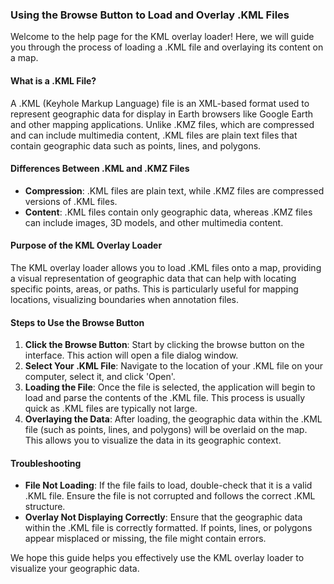### Using the Browse Button to Load and Overlay .KML Files

Welcome to the help page for the KML overlay loader! Here, we will guide you through the process of loading a .KML file and overlaying its content on a map.

#### What is a .KML File?

A .KML (Keyhole Markup Language) file is an XML-based format used to represent geographic data for display in Earth browsers like Google Earth and other mapping applications. Unlike .KMZ files, which are compressed and can include multimedia content, .KML files are plain text files that contain geographic data such as points, lines, and polygons.

#### Differences Between .KML and .KMZ Files

-   **Compression**: .KML files are plain text, while .KMZ files are compressed versions of .KML files.
-   **Content**: .KML files contain only geographic data, whereas .KMZ files can include images, 3D models, and other multimedia content.

#### Purpose of the KML Overlay Loader

The KML overlay loader allows you to load .KML files onto a map, providing a visual representation of geographic data that can help with locating specific points, areas, or paths. This is particularly useful for mapping locations, visualizing boundaries when annotation files.

#### Steps to Use the Browse Button

1.  **Click the Browse Button**: Start by clicking the browse button on the interface. This action will open a file dialog window.
2.  **Select Your .KML File**: Navigate to the location of your .KML file on your computer, select it, and click 'Open'.
3.  **Loading the File**: Once the file is selected, the application will begin to load and parse the contents of the .KML file. This process is usually quick as .KML files are typically not large.
4.  **Overlaying the Data**: After loading, the geographic data within the .KML file (such as points, lines, and polygons) will be overlaid on the map. This allows you to visualize the data in its geographic context.

#### Troubleshooting

-   **File Not Loading**: If the file fails to load, double-check that it is a valid .KML file. Ensure the file is not corrupted and follows the correct .KML structure.
-   **Overlay Not Displaying Correctly**: Ensure that the geographic data within the .KML file is correctly formatted. If points, lines, or polygons appear misplaced or missing, the file might contain errors.

We hope this guide helps you effectively use the KML overlay loader to visualize your geographic data.
